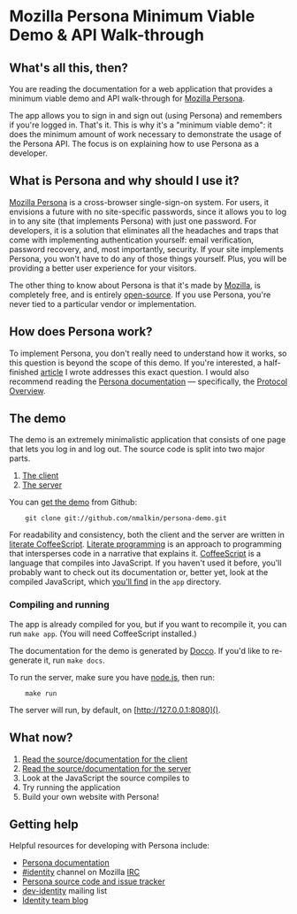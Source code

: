 # Mozilla Persona Minimum Viable Demo & API Walk-through

## What's all this, then?
You are reading the documentation for a web application that provides a minimum
viable demo and API walk-through for [Mozilla Persona][].

The app allows you to sign in and sign out (using Persona) and remembers if you're
logged in. That's it. This is why it's a "minimum viable demo": it does the
minimum amount of work necessary to demonstrate the usage of the Persona API.
The focus is on explaining how to use Persona as a developer.

## What is Persona and why should I use it?
[Mozilla Persona][] is a cross-browser single-sign-on system.
For users, it envisions a future with no site-specific passwords, since it
allows you to log in to any site (that implements Persona) with just one
password. For developers, it is a solution that eliminates all the headaches
and traps that come with implementing authentication yourself: email
verification, password recovery, and, most importantly, security. If your site
implements Persona, you won't have to do any of those things yourself. Plus,
you will be providing a better user experience for your visitors.

The other thing to know about Persona is that it's made by [Mozilla][], is
completely free, and is entirely [open-source][1].
If you use Persona, you're never tied to a particular vendor or implementation.

## How does Persona work?
To implement Persona, you don't really need to understand how it works, so
this question is beyond the scope of this demo. If you're interested, a
half-finished [article](http://cs.brown.edu/~nmalkin/persona/about/) I wrote
addresses this exact question.  I would also recommend reading the
[Persona documentation][] — specifically, the [Protocol Overview][].

## The demo
The demo is an extremely minimalistic application that consists of one page
that lets you log in and log out. The source code is split into two major parts.

1. [The client](client.html)
2. [The server](server.html)

You can [get the demo](https://github.com/nmalkin/persona-demo) from Github:

```
    git clone git://github.com/nmalkin/persona-demo.git
```

For readability and consistency, both the client and the server are written in
[literate CoffeeScript](http://coffeescript.org/#literate).
[Literate programming](https://en.wikipedia.org/wiki/Literate_programming)
is an approach to programming that intersperses code in a narrative that
explains it. [CoffeeScript][] is a language that compiles into JavaScript.
If you haven't used it before, you'll probably want to check out its
documentation or, better yet, look at the compiled JavaScript, which
[you'll find](https://github.com/nmalkin/persona-demo/blob/master/app/)
in the `app` directory.

### Compiling and running
The app is already compiled for you, but if you want to recompile it,
you can run `make app`. (You will need CoffeeScript installed.)

The documentation for the demo is generated by [Docco](http://jashkenas.github.com/docco/).
If you'd like to re-generate it, run `make docs`.

To run the server, make sure you have [node.js](http://nodejs.org), then run:

```
    make run
```

The server will run, by default, on [http://127.0.0.1:8080]().

## What now?

1. [Read the source/documentation for the client](client.html)
2. [Read the source/documentation for the server](server.html)
3. Look at the JavaScript the source compiles to
4. Try running the application
5. Build your own website with Persona!

## Getting help
Helpful resources for developing with Persona include:

- [Persona documentation][]
- [#identity](irc://irc.mozilla.org/identity) channel on Mozilla [IRC](https://wiki.mozilla.org/IRC)
- [Persona source code and issue tracker][1]
- [dev-identity](https://lists.mozilla.org/listinfo/dev-identity) mailing list
- [Identity team blog](http://identity.mozilla.com/)

[Mozilla Persona]: http://login.persona.org/
[Mozilla]: http://www.mozilla.org/
[Persona documentation]: https://developer.mozilla.org/en-US/docs/persona
[Protocol Overview]: https://developer.mozilla.org/en-US/docs/persona
[CoffeeScript]: http://coffeescript.org
[1]: https://github.com/mozilla/browserid

